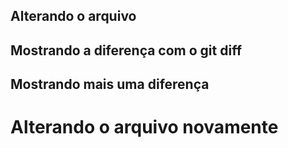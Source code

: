 ## Alterando o arquivo
## Mostrando a diferença com o git diff
## Mostrando mais uma diferença
<h1>Alterando o arquivo novamente</h1>